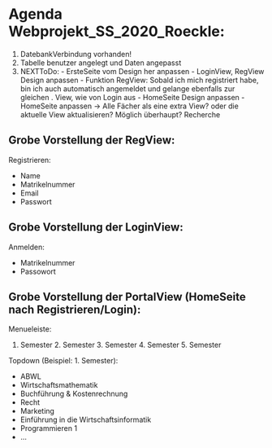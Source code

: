 # Agenda Webprojekt_SS_2020_Roeckle:
1. DatebankVerbindung vorhanden!
2. Tabelle benutzer angelegt und Daten angepasst
3. NEXTToDo: 
            - ErsteSeite vom Design her anpassen
            - LoginView, RegView Design anpassen
            - Funktion RegView: Sobald ich mich registriert habe, bin ich auch automatisch angemeldet und gelange ebenfalls zur gleichen            .  View, wie von Login aus
            - HomeSeite Design anpassen
            - HomeSeite anpassen -> Alle Fächer als eine extra View? oder die aktuelle View aktualisieren? Möglich überhaupt? Recherche

 Grobe Vorstellung der RegView:
 -
  Registrieren: 
  - Name
  - Matrikelnummer
  - Email
  - Passwort
  
  Grobe Vorstellung der LoginView:
 -
  Anmelden:
  - Matrikelnummer
  - Passowort
  
  Grobe Vorstellung der PortalView (HomeSeite nach Registrieren/Login):
  -
  Menueleiste:
  1. Semester   2. Semester   3. Semester   4. Semester   5. Semester
  
  Topdown (Beispiel: 1. Semester):
 
  - ABWL 
  - Wirtschaftsmathematik
  - Buchführung & Kostenrechnung
  - Recht
  - Marketing
  - Einführung in die Wirtschaftsinformatik
  - Programmieren 1
  - ...

 
  
  
  
  
  
  
  
